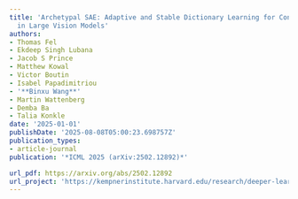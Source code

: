 ```yaml
---
title: 'Archetypal SAE: Adaptive and Stable Dictionary Learning for Concept Extraction
  in Large Vision Models'
authors:
- Thomas Fel
- Ekdeep Singh Lubana
- Jacob S Prince
- Matthew Kowal
- Victor Boutin
- Isabel Papadimitriou
- '**Binxu Wang**'
- Martin Wattenberg
- Demba Ba
- Talia Konkle
date: '2025-01-01'
publishDate: '2025-08-08T05:00:23.698757Z'
publication_types:
- article-journal
publication: '*ICML 2025 (arXiv:2502.12892)*'

url_pdf: https://arxiv.org/abs/2502.12892
url_project: 'https://kempnerinstitute.harvard.edu/research/deeper-learning/archetypal-saes-adaptive-and-stable-dictionary-learning-for-concept-extraction-in-large-vision-models/'
---
```

